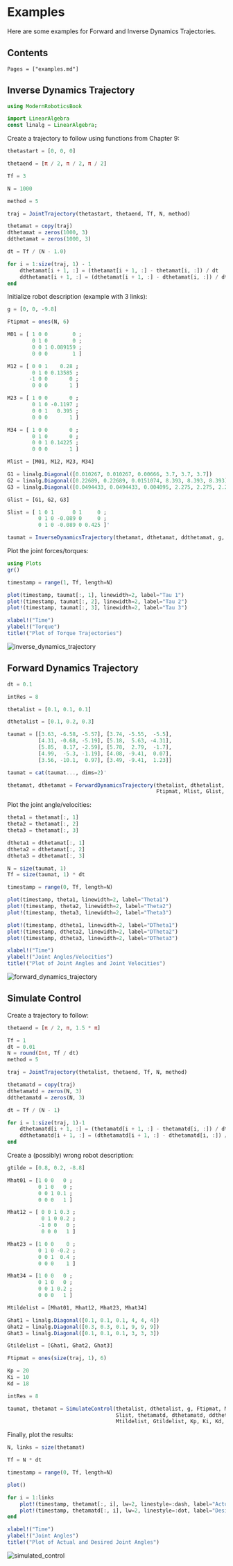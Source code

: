 # Examples

Here are some examples for Forward and Inverse Dynamics Trajectories.

## Contents

```@contents
Pages = ["examples.md"]
```

## Inverse Dynamics Trajectory

```julia
using ModernRoboticsBook

import LinearAlgebra
const linalg = LinearAlgebra;
```

Create a trajectory to follow using functions from Chapter 9:

```julia
thetastart = [0, 0, 0]

thetaend = [π / 2, π / 2, π / 2]

Tf = 3

N = 1000

method = 5

traj = JointTrajectory(thetastart, thetaend, Tf, N, method)

thetamat = copy(traj)
dthetamat = zeros(1000, 3)
ddthetamat = zeros(1000, 3)

dt = Tf / (N - 1.0)

for i = 1:size(traj, 1) - 1
    dthetamat[i + 1, :] = (thetamat[i + 1, :] - thetamat[i, :]) / dt
    ddthetamat[i + 1, :] = (dthetamat[i + 1, :] - dthetamat[i, :]) / dt
end
```

Initialize robot description (example with 3 links):

```julia
g = [0, 0, -9.8]

Ftipmat = ones(N, 6)

M01 = [ 1 0 0        0 ;
        0 1 0        0 ;
        0 0 1 0.089159 ;
        0 0 0        1 ]

M12 = [ 0 0 1    0.28 ;
        0 1 0 0.13585 ;
       -1 0 0       0 ;
        0 0 0       1 ]

M23 = [ 1 0 0       0 ;
        0 1 0 -0.1197 ;
        0 0 1   0.395 ;
        0 0 0       1 ]

M34 = [ 1 0 0       0 ;
        0 1 0       0 ;
        0 0 1 0.14225 ;
        0 0 0       1 ]

Mlist = [M01, M12, M23, M34]

G1 = linalg.Diagonal([0.010267, 0.010267, 0.00666, 3.7, 3.7, 3.7])
G2 = linalg.Diagonal([0.22689, 0.22689, 0.0151074, 8.393, 8.393, 8.393])
G3 = linalg.Diagonal([0.0494433, 0.0494433, 0.004095, 2.275, 2.275, 2.275])

Glist = [G1, G2, G3]

Slist = [ 1 0 1      0 1     0 ;
          0 1 0 -0.089 0     0 ;
          0 1 0 -0.089 0 0.425 ]'

taumat = InverseDynamicsTrajectory(thetamat, dthetamat, ddthetamat, g, Ftipmat, Mlist, Glist, Slist)
```

Plot the joint forces/torques:

```julia
using Plots
gr()

timestamp = range(1, Tf, length=N)

plot(timestamp, taumat[:, 1], linewidth=2, label="Tau 1")
plot!(timestamp, taumat[:, 2], linewidth=2, label="Tau 2")
plot!(timestamp, taumat[:, 3], linewidth=2, label="Tau 3")

xlabel!("Time")
ylabel!("Torque")
title!("Plot of Torque Trajectories")
```

![inverse_dynamics_trajectory](../assets/examples/inverse_dynamics_trajectory.svg)

## Forward Dynamics Trajectory

```julia
dt = 0.1

intRes = 8

thetalist = [0.1, 0.1, 0.1]

dthetalist = [0.1, 0.2, 0.3]

taumat = [[3.63, -6.58, -5.57], [3.74, -5.55,  -5.5],
          [4.31, -0.68, -5.19], [5.18,  5.63, -4.31],
          [5.85,  8.17, -2.59], [5.78,  2.79,  -1.7],
          [4.99,  -5.3, -1.19], [4.08, -9.41,  0.07],
          [3.56, -10.1,  0.97], [3.49, -9.41,  1.23]]

taumat = cat(taumat..., dims=2)'

thetamat, dthetamat = ForwardDynamicsTrajectory(thetalist, dthetalist, taumat, g,
                                                Ftipmat, Mlist, Glist, Slist, dt, intRes)
```

Plot the joint angle/velocities:

```julia
theta1 = thetamat[:, 1]
theta2 = thetamat[:, 2]
theta3 = thetamat[:, 3]

dtheta1 = dthetamat[:, 1]
dtheta2 = dthetamat[:, 2]
dtheta3 = dthetamat[:, 3]

N = size(taumat, 1)
Tf = size(taumat, 1) * dt

timestamp = range(0, Tf, length=N)

plot(timestamp, theta1, linewidth=2, label="Theta1")
plot!(timestamp, theta2, linewidth=2, label="Theta2")
plot!(timestamp, theta3, linewidth=2, label="Theta3")

plot!(timestamp, dtheta1, linewidth=2, label="DTheta1")
plot!(timestamp, dtheta2, linewidth=2, label="DTheta2")
plot!(timestamp, dtheta3, linewidth=2, label="DTheta3")

xlabel!("Time")
ylabel!("Joint Angles/Velocities")
title!("Plot of Joint Angles and Joint Velocities")
```

![forward_dynamics_trajectory](../assets/examples/forward_dynamics_trajectory.svg)

## Simulate Control

Create a trajectory to follow:

```julia
thetaend = [π / 2, π, 1.5 * π]

Tf = 1
dt = 0.01
N = round(Int, Tf / dt)
method = 5

traj = JointTrajectory(thetalist, thetaend, Tf, N, method)

thetamatd = copy(traj)
dthetamatd = zeros(N, 3)
ddthetamatd = zeros(N, 3)

dt = Tf / (N - 1)

for i = 1:size(traj, 1)-1
    dthetamatd[i + 1, :] = (thetamatd[i + 1, :] - thetamatd[i, :]) / dt
    ddthetamatd[i + 1, :] = (dthetamatd[i + 1, :] - dthetamatd[i, :]) / dt
end
```

Create a (possibly) wrong robot description:

```julia
gtilde = [0.8, 0.2, -8.8]

Mhat01 = [1 0 0   0 ;
          0 1 0   0 ;
          0 0 1 0.1 ;
          0 0 0   1 ]

Mhat12 = [ 0 0 1 0.3 ;
           0 1 0 0.2 ;
          -1 0 0   0 ;
           0 0 0   1 ]

Mhat23 = [1 0 0    0 ;
          0 1 0 -0.2 ;
          0 0 1  0.4 ;
          0 0 0    1 ]

Mhat34 = [1 0 0   0 ;
          0 1 0   0 ;
          0 0 1 0.2 ;
          0 0 0   1 ]

Mtildelist = [Mhat01, Mhat12, Mhat23, Mhat34]

Ghat1 = linalg.Diagonal([0.1, 0.1, 0.1, 4, 4, 4])
Ghat2 = linalg.Diagonal([0.3, 0.3, 0.1, 9, 9, 9])
Ghat3 = linalg.Diagonal([0.1, 0.1, 0.1, 3, 3, 3])

Gtildelist = [Ghat1, Ghat2, Ghat3]

Ftipmat = ones(size(traj, 1), 6)

Kp = 20
Ki = 10
Kd = 18

intRes = 8

taumat, thetamat = SimulateControl(thetalist, dthetalist, g, Ftipmat, Mlist, Glist,
                                   Slist, thetamatd, dthetamatd, ddthetamatd, gtilde,
                                   Mtildelist, Gtildelist, Kp, Ki, Kd, dt, intRes)
```

Finally, plot the results:

```julia
N, links = size(thetamat)

Tf = N * dt

timestamp = range(0, Tf, length=N)

plot()

for i = 1:links
    plot!(timestamp, thetamat[:, i], lw=2, linestyle=:dash, label="ActualTheta $i")
    plot!(timestamp, thetamatd[:, i], lw=2, linestyle=:dot, label="DesiredTheta $i")
end

xlabel!("Time")
ylabel!("Joint Angles")
title!("Plot of Actual and Desired Joint Angles")
```

![simulated_control](../assets/examples/simulated_control.svg)
